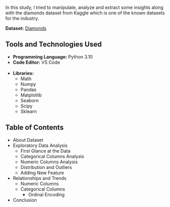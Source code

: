 In this study, I tried to manipulate, analyze and extract some insights along with the diamonds dataset from Kaggle which is one of the known datasets for the industry.

**Dataset:** [Diamonds](https://www.kaggle.com/datasets/shivam2503/diamonds)
## **Tools and Technologies Used**
- **Programming Language:**  Python 3.10<br>
- **Code Editor:**  VS Code<br><br>
- **Libraries:**<br>
  - Math
  - Numpy
  - Pandas
  - Matplotlib
  - Seaborn
  - Scipy
  - Sklearn

## **Table of Contents**
- About Dataset
- Exploratory Data Analysis
  - First Glance at the Data
  - Categorical Columns Analysis
  - Numeric Columns Analysis
  - Distribution and Outliers
  - Adding New Feature
- Relationships and Trends
  - Numeric Columns
  - Categorical Columns
    - Ordinal Encoding
- Conclusion